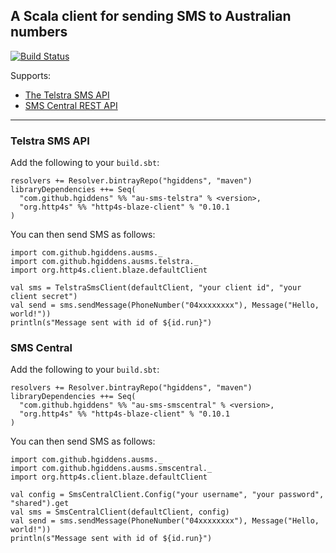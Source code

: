 ## A Scala client for sending SMS to Australian numbers

[![Build Status](https://api.travis-ci.org/hgiddens/au-sms.svg)](https://travis-ci.org/hgiddens/au-sms)

Supports:

* [The Telstra SMS API](https://dev.telstra.com/content/sms-api-0)
* [SMS Central REST API](http://www.smscentral.com.au/sms-api/rest-api/)

---

### Telstra SMS API

Add the following to your `build.sbt`:

    resolvers += Resolver.bintrayRepo("hgiddens", "maven")
    libraryDependencies ++= Seq(
      "com.github.hgiddens" %% "au-sms-telstra" % <version>,
      "org.http4s" %% "http4s-blaze-client" % "0.10.1
    )

You can then send SMS as follows:

    import com.github.hgiddens.ausms._
    import com.github.hgiddens.ausms.telstra._
    import org.http4s.client.blaze.defaultClient
    
    val sms = TelstraSmsClient(defaultClient, "your client id", "your client secret")
    val send = sms.sendMessage(PhoneNumber("04xxxxxxxx"), Message("Hello, world!"))
    println(s"Message sent with id of ${id.run}")

### SMS Central

Add the following to your `build.sbt`:

    resolvers += Resolver.bintrayRepo("hgiddens", "maven")
    libraryDependencies ++= Seq(
      "com.github.hgiddens" %% "au-sms-smscentral" % <version>,
      "org.http4s" %% "http4s-blaze-client" % "0.10.1
    )

You can then send SMS as follows:

    import com.github.hgiddens.ausms._
    import com.github.hgiddens.ausms.smscentral._
    import org.http4s.client.blaze.defaultClient
    
    val config = SmsCentralClient.Config("your username", "your password", "shared").get
    val sms = SmsCentralClient(defaultClient, config)
    val send = sms.sendMessage(PhoneNumber("04xxxxxxxx"), Message("Hello, world!"))
    println(s"Message sent with id of ${id.run}")
